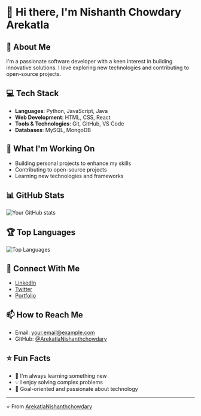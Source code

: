 # 👋 Hi there, I'm Nishanth Chowdary Arekatla

## 🚀 About Me
I'm a passionate software developer with a keen interest in building innovative solutions. I love exploring new technologies and contributing to open-source projects.

## 💻 Tech Stack
- **Languages**: Python, JavaScript, Java
- **Web Development**: HTML, CSS, React
- **Tools & Technologies**: Git, GitHub, VS Code
- **Databases**: MySQL, MongoDB

## 🌟 What I'm Working On
- Building personal projects to enhance my skills
- Contributing to open-source projects
- Learning new technologies and frameworks

## 📊 GitHub Stats
![Your GitHub stats](https://github-readme-stats.vercel.app/api?username=ArekatlaNishanthchowdary&show_icons=true&theme=radical)

## 🏆 Top Languages
![Top Languages](https://github-readme-stats.vercel.app/api/top-langs/?username=ArekatlaNishanthchowdary&layout=compact&theme=radical)

## 🤝 Connect With Me
- [LinkedIn](https://linkedin.com/in/your-profile)
- [Twitter](https://twitter.com/your-handle)
- [Portfolio](https://your-portfolio.com)

## 📫 How to Reach Me
- Email: your.email@example.com
- GitHub: [@ArekatlaNishanthchowdary](https://github.com/ArekatlaNishanthchowdary)

## ⭐ Fun Facts
- 🌱 I'm always learning something new
- 💡 I enjoy solving complex problems
- 🎯 Goal-oriented and passionate about technology

---
⭐️ From [ArekatlaNishanthchowdary](https://github.com/ArekatlaNishanthchowdary) 
